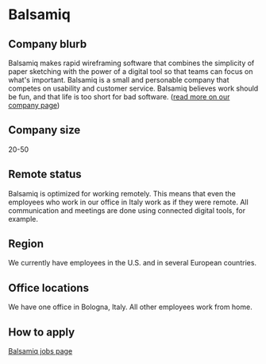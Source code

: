 # Balsamiq

## Company blurb

Balsamiq makes rapid wireframing software that combines the simplicity of paper sketching with the power of a digital tool so that teams can focus on what's important. Balsamiq is a small and personable company that competes on usability and customer service. Balsamiq believes work should be fun, and that life is too short for bad software. ([read more on our company page](https://balsamiq.com/company/))

## Company size

20-50

## Remote status

Balsamiq is optimized for working remotely. This means that even the employees who work in our office in Italy work as if they were remote. All communication and meetings are done using connected digital tools, for example.

## Region

We currently have employees in the U.S. and in several European countries.

## Office locations

We have one office in Bologna, Italy. All other employees work from home.

## How to apply

[Balsamiq jobs page](https://balsamiq.com/company/jobs/)
